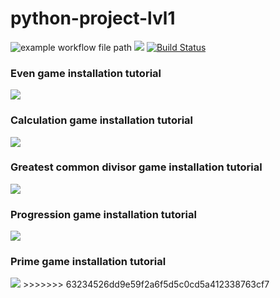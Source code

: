 # python-project-lvl1

![example workflow file path](https://github.com/mistermikebell/python-project-lvl1/workflows/Python%20CI/badge.svg) <a href="https://codeclimate.com/github/mistermikebell/python-project-lvl1/maintainability"><img src="https://api.codeclimate.com/v1/badges/8537806f8a76a99d34a7/maintainability" /></a> [![Build Status](https://travis-ci.com/mistermikebell/python-project-lvl1.svg?branch=master)](https://travis-ci.com/mistermikebell/python-project-lvl1)

<h3>Even game installation tutorial</h3>
<a href="https://asciinema.org/a/OkWmYHt67kqeRTkD8VA54YisX" target="_blank"><img src="https://asciinema.org/a/OkWmYHt67kqeRTkD8VA54YisX.svg" /></a>

<h3>Calculation game installation tutorial</h3>
<a href="https://asciinema.org/a/XnkJ2oOcT3ZlmZXnRVcCb0NFr" target="_blank"><img src="https://asciinema.org/a/XnkJ2oOcT3ZlmZXnRVcCb0NFr.svg" /></a>

<h3>Greatest common divisor game installation tutorial</h3>
<a href="https://asciinema.org/a/WXnPekis6zBkhFMWK4Zwuu0QA" target="_blank"><img src="https://asciinema.org/a/WXnPekis6zBkhFMWK4Zwuu0QA.svg" /></a>

<h3>Progression game installation tutorial</h3>
<a href="https://asciinema.org/a/2RS6E0JzxqpOntCP4piN8KEsW" target="_blank"><img src="https://asciinema.org/a/2RS6E0JzxqpOntCP4piN8KEsW.svg" /></a>

<h3>Prime game installation tutorial</h3>
<a href="https://asciinema.org/a/PKjpdqrwSzFnVuviYkoz8wX8a" target="_blank"><img src="https://asciinema.org/a/PKjpdqrwSzFnVuviYkoz8wX8a.svg" /></a>
>>>>>>> 63234526dd9e59f2a6f5d5c0cd5a412338763cf7
